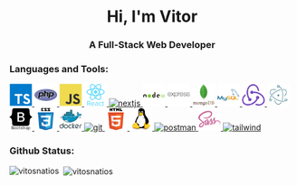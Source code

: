 <h1 align='center'>Hi, I'm Vitor</h1>
<h3 align='center'>A Full-Stack Web Developer</h3>

<h3 align='left'>Languages and Tools:</h3>
<p align='left'>
  <a href='https://www.typescriptlang.org/' target='_blank' rel='noreferrer'>
    <img src='https://raw.githubusercontent.com/devicons/devicon/master/icons/typescript/typescript-original.svg'
      alt='typescript' width='40' height='40' />
  </a>
  <a href='https://www.php.net' target='_blank' rel='noreferrer'>
    <img src='https://raw.githubusercontent.com/devicons/devicon/master/icons/php/php-original.svg' alt='php' width='40'
      height='40' />
  </a>
  <a href='https://developer.mozilla.org/en-US/docs/Web/JavaScript' target='_blank' rel='noreferrer'>
    <img src='https://raw.githubusercontent.com/devicons/devicon/master/icons/javascript/javascript-original.svg'
      alt='javascript' width='40' height='40' />
  </a>
  <a href='https://reactjs.org/' target='_blank' rel='noreferrer'>
    <img src='https://raw.githubusercontent.com/devicons/devicon/master/icons/react/react-original-wordmark.svg'
      alt='react' width='40' height='40' />
  </a>
  <a href='https://nextjs.org/' target='_blank' rel='noreferrer'>
    <img src='https://cdn.worldvectorlogo.com/logos/nextjs-2.svg' alt='nextjs' width='40' height='40' />
  </a>
  <a href='https://nodejs.org' target='_blank' rel='noreferrer'>
    <img src='https://raw.githubusercontent.com/devicons/devicon/master/icons/nodejs/nodejs-original-wordmark.svg'
      alt='nodejs' width='40' height='40' />
  </a>
  <a href='https://expressjs.com' target='_blank' rel='noreferrer'>
    <img src='https://raw.githubusercontent.com/devicons/devicon/master/icons/express/express-original-wordmark.svg'
      alt='express' width='40' height='40' />
  </a>
  <a href='https://www.mongodb.com/' target='_blank' rel='noreferrer'>
    <img src='https://raw.githubusercontent.com/devicons/devicon/master/icons/mongodb/mongodb-original-wordmark.svg'
      alt='mongodb' width='40' height='40' />
  </a>
  <a href='https://www.mysql.com/' target='_blank' rel='noreferrer'>
    <img src='https://raw.githubusercontent.com/devicons/devicon/master/icons/mysql/mysql-original-wordmark.svg'
      alt='mysql' width='40' height='40' />
  </a>
  <a href='https://redux.js.org' target='_blank' rel='noreferrer'>
    <img src='https://raw.githubusercontent.com/devicons/devicon/master/icons/redux/redux-original.svg' alt='redux'
      width='40' height='40' />
  </a>
  <a href='https://www.electronjs.org' target='_blank' rel='noreferrer'>
    <img src='https://raw.githubusercontent.com/devicons/devicon/master/icons/electron/electron-original.svg'
      alt='electron' width='40' height='40' />
  </a>
  <a href='https://getbootstrap.com' target='_blank' rel='noreferrer'>
    <img src='https://raw.githubusercontent.com/devicons/devicon/master/icons/bootstrap/bootstrap-plain-wordmark.svg'
      alt='bootstrap' width='40' height='40' />
  </a>
  <a href='https://www.w3schools.com/css/' target='_blank' rel='noreferrer'>
    <img src='https://raw.githubusercontent.com/devicons/devicon/master/icons/css3/css3-original-wordmark.svg'
      alt='css3' width='40' height='40' />
  </a>
  <a href='https://www.docker.com/' target='_blank' rel='noreferrer'>
    <img src='https://raw.githubusercontent.com/devicons/devicon/master/icons/docker/docker-original-wordmark.svg'
      alt='docker' width='40' height='40' />
  </a>
  <a href='https://git-scm.com/' target='_blank' rel='noreferrer'>
    <img src='https://www.vectorlogo.zone/logos/git-scm/git-scm-icon.svg' alt='git' width='40' height='40' />
  </a>
  <a href='https://www.w3.org/html/' target='_blank' rel='noreferrer'>
    <img src='https://raw.githubusercontent.com/devicons/devicon/master/icons/html5/html5-original-wordmark.svg'
      alt='html5' width='40' height='40' />
  </a>
  <a href='https://www.linux.org/' target='_blank' rel='noreferrer'>
    <img src='https://raw.githubusercontent.com/devicons/devicon/master/icons/linux/linux-original.svg' alt='linux'
      width='40' height='40' />
  </a>
  <a href='https://postman.com' target='_blank' rel='noreferrer'>
    <img src='https://www.vectorlogo.zone/logos/getpostman/getpostman-icon.svg' alt='postman' width='40' height='40' />
  </a>
  <a href='https://sass-lang.com' target='_blank' rel='noreferrer'>
    <img src='https://raw.githubusercontent.com/devicons/devicon/master/icons/sass/sass-original.svg' alt='sass'
      width='40' height='40' />
  </a>
  <a href='https://tailwindcss.com/' target='_blank' rel='noreferrer'>
    <img src='https://www.vectorlogo.zone/logos/tailwindcss/tailwindcss-icon.svg' alt='tailwind' width='40'
      height='40' />
  </a>
</p>

<h3 align='left'>Github Status:</h3>
<p>
  <img align='left'
    src='https://github-readme-stats.vercel.app/api/top-langs?username=vitosnatios&show_icons=true&locale=en&layout=compact&theme=transparent'
    alt='vitosnatios' />
</p>

<p>
  &nbsp;
  <img align='center' src='https://github-readme-stats.vercel.app/api?username=vitosnatios&show_icons=true&locale=en&theme=transparent'
    alt='vitosnatios' />
</p>
